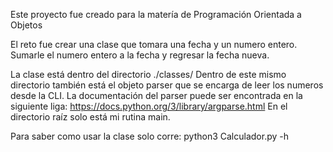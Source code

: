 Este proyecto fue creado para la matería de Programación Orientada a Objetos

El reto fue crear una clase que tomara una fecha y un numero entero. Sumarle el numero entero a la fecha y regresar la fecha nueva.

La clase está dentro del directorio ./classes/
Dentro de este mismo directorio también está el objeto parser que se encarga de leer los numeros desde la CLI. La documentación del parser puede ser encontrada en la siguiente liga:
https://docs.python.org/3/library/argparse.html
En el directorio raíz solo está mi rutina main.

Para saber como usar la clase solo corre: python3 Calculador.py -h

